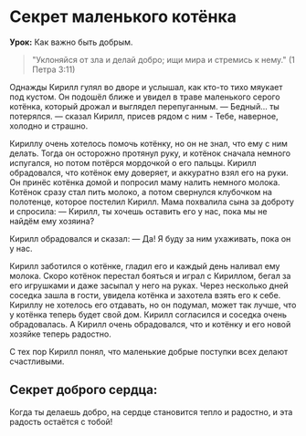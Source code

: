 # Секрет маленького котёнка

**Урок:** Как важно быть добрым.

> "Уклоняйся от зла и делай добро; ищи мира и стремись к нему." (1 Петра 3:11)

Однажды Кирилл гулял во дворе и услышал, как кто-то тихо мяукает под кустом. Он подошёл ближе и увидел в траве маленького серого котёнка, который дрожал и выглядел перепуганным.
— Бедный... ты потерялся. — сказал Кирилл, присев рядом с ним - Тебе, наверное, холодно и страшно.

Кириллу очень хотелось помочь котёнку, но он не знал, что ему с ним делать. Тогда он осторожно протянул руку, и котёнок сначала немного испугался, но потом потёрся мордочкой о его пальцы. Кирилл обрадовался, что котёнок ему доверяет, и аккуратно взял его на руки.
Он принёс котёнка домой и попросил маму налить немного молока. Котёнок сразу стал пить молоко, а потом свернулся клубочком на полотенце, которое постелил Кирилл. Мама похвалила сына за доброту и спросила:
— Кирилл, ты хочешь оставить его у нас, пока мы не найдём ему хозяина?

Кирилл обрадовался и сказал:
— Да! Я буду за ним ухаживать, пока он у нас.

Кирилл заботился о котёнке, гладил его и каждый день наливал ему молока. Скоро котёнок перестал бояться и играл с Кириллом, бегал за его игрушками и даже засыпал у него на руках. Через несколько дней соседка зашла в гости, увидела котёнка и захотела взять его к себе.
Кириллу не хотелось его отдавать, но он подумал, может так лучше, что у котёнка теперь будет свой дом. Кирилл согласился и соседка очень обрадовалась.
А Кирилл очень обрадовался, что и котёнку и его новой хозяйке теперь радостно.

С тех пор Кирилл понял, что маленькие добрые поступки всех делают счастливыми.

## Секрет доброго сердца:
Когда ты делаешь добро, на сердце становится тепло и радостно, и эта радость остаётся с тобой!
